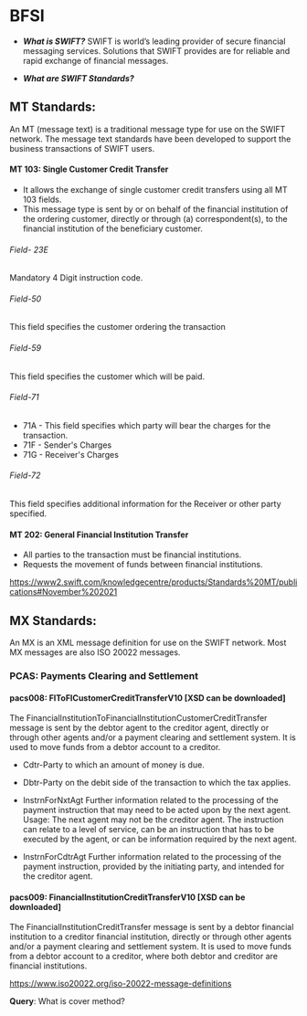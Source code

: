 # BFSI

* ***What is SWIFT?***
SWIFT is world’s leading provider of secure financial messaging services. 
Solutions that SWIFT provides are for reliable and rapid exchange of financial messages.

* ***What are SWIFT Standards?***

## MT Standards:
An MT (message text) is a traditional message type for use on the SWIFT network. The message text standards have been developed to support the business transactions of SWIFT users. 

#### MT 103: Single Customer Credit Transfer
* It allows the exchange of single customer credit transfers using all MT 103 fields.
* This message type is sent by or on behalf of the financial institution of the ordering customer, directly or through (a) correspondent(s), to the financial institution of the beneficiary customer.

###### Field- 23E 
Mandatory 4 Digit instruction code. 

###### Field-50
This field specifies the customer ordering the transaction

###### Field-59
This field specifies the customer which will be paid.

###### Field-71
* 71A - This field specifies which party will bear the charges for the transaction.
* 71F - Sender's Charges
* 71G - Receiver's Charges

###### Field-72
This field specifies additional information for the Receiver or other party specified.

#### MT 202: General Financial Institution Transfer
* All parties to the transaction must be financial institutions.
* Requests the movement of funds between financial institutions.

https://www2.swift.com/knowledgecentre/products/Standards%20MT/publications#November%202021

## MX Standards: 
An MX is an XML message definition for use on the SWIFT network. Most MX messages are also ISO 20022 messages.

### PCAS: Payments Clearing and Settlement
#### pacs008: FIToFICustomerCreditTransferV10 [XSD can be downloaded]
The FinancialInstitutionToFinancialInstitutionCustomerCreditTransfer message is sent by the debtor
agent to the creditor agent, directly or through other agents and/or a payment clearing and settlement
system. It is used to move funds from a debtor account to a creditor.

* Cdtr-Party to which an amount of money is due.
* Dbtr-Party on the debit side of the transaction to which the tax applies.
* InstrnForNxtAgt
Further information related to the processing of the payment instruction that may need to be
acted upon by the next agent.
Usage: The next agent may not be the creditor agent.
The instruction can relate to a level of service, can be an instruction that has to be executed by the
agent, or can be information required by the next agent.

* InstrnForCdtrAgt
Further information related to the processing of the payment instruction, provided by the
initiating party, and intended for the creditor agent.

#### pacs009: FinancialInstitutionCreditTransferV10 [XSD can be downloaded]
The FinancialInstitutionCreditTransfer message is sent by a debtor financial institution to a creditor
financial institution, directly or through other agents and/or a payment clearing and settlement system.
It is used to move funds from a debtor account to a creditor, where both debtor and creditor are
financial institutions.

https://www.iso20022.org/iso-20022-message-definitions

**Query**: 
What is cover method?

